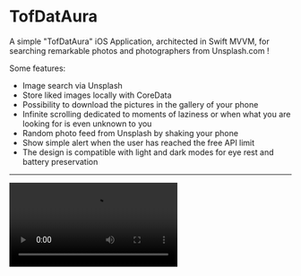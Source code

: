 # TofDatAura

A simple "TofDatAura" iOS Application, architected in Swift MVVM, for searching remarkable photos and photographers from Unsplash.com !

Some features:
- Image search via Unsplash
- Store liked images locally with CoreData
- Possibility to download the pictures in the gallery of your phone
- Infinite scrolling dedicated to moments of laziness or when what you are looking for is even unknown to you
- Random photo feed from Unsplash by shaking your phone
- Show simple alert when the user has reached the free API limit
- The design is compatible with light and dark modes for eye rest and battery preservation

<hr />

<video src="https://user-images.githubusercontent.com/17515897/177011560-2de63e71-5197-474e-a989-763d351062ec.mp4"/>

